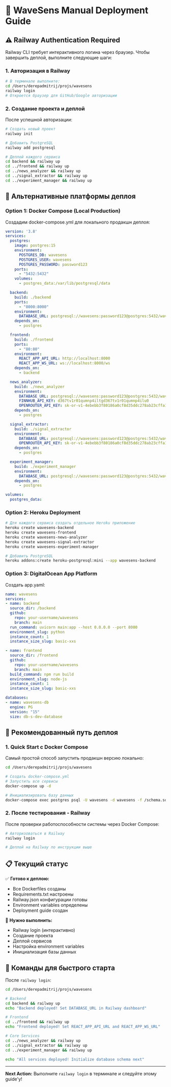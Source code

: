 # 🚀 WaveSens Manual Deployment Guide

## ⚠️ Railway Authentication Required

Railway CLI требует интерактивного логина через браузер. Чтобы завершить деплой, выполните следующие шаги:

### 1. Авторизация в Railway

```bash
# В терминале выполните:
cd /Users/derepadmitrij/projs/wavesens
railway login
# Откроется браузер для GitHub/Google авторизации
```

### 2. Создание проекта и деплой

После успешной авторизации:

```bash
# Создать новый проект
railway init

# Добавить PostgreSQL
railway add postgresql

# Деплой каждого сервиса
cd backend && railway up
cd ../frontend && railway up
cd ../news_analyzer && railway up
cd ../signal_extractor && railway up
cd ../experiment_manager && railway up
```

## 🔄 Альтернативные платформы деплоя

### Option 1: Docker Compose (Local Production)

Создадим docker-compose.yml для локального продакшн деплоя:

```yaml
version: '3.8'
services:
  postgres:
    image: postgres:15
    environment:
      POSTGRES_DB: wavesens
      POSTGRES_USER: wavesens
      POSTGRES_PASSWORD: password123
    ports:
      - "5432:5432"
    volumes:
      - postgres_data:/var/lib/postgresql/data

  backend:
    build: ./backend
    ports:
      - "8000:8000"
    environment:
      DATABASE_URL: postgresql://wavesens:password123@postgres:5432/wavesens
    depends_on:
      - postgres

  frontend:
    build: ./frontend
    ports:
      - "80:80"
    environment:
      REACT_APP_API_URL: http://localhost:8000
      REACT_APP_WS_URL: ws://localhost:8000/ws
    depends_on:
      - backend

  news_analyzer:
    build: ./news_analyzer
    environment:
      DATABASE_URL: postgresql://wavesens:password123@postgres:5432/wavesens
      FINNHUB_API_KEY: d367tv1r01qumnp4iltgd367tv1r01qumnp4ilu0
      OPENROUTER_API_KEY: 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
    depends_on:
      - postgres

  signal_extractor:
    build: ./signal_extractor
    environment:
      DATABASE_URL: postgresql://wavesens:password123@postgres:5432/wavesens
      OPENROUTER_API_KEY: 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
    depends_on:
      - postgres

  experiment_manager:
    build: ./experiment_manager
    environment:
      DATABASE_URL: postgresql://wavesens:password123@postgres:5432/wavesens
    depends_on:
      - postgres

volumes:
  postgres_data:
```

### Option 2: Heroku Deployment

```bash
# Для каждого сервиса создать отдельное Heroku приложение
heroku create wavesens-backend
heroku create wavesens-frontend
heroku create wavesens-news-analyzer
heroku create wavesens-signal-extractor
heroku create wavesens-experiment-manager

# Добавить PostgreSQL
heroku addons:create heroku-postgresql:mini --app wavesens-backend
```

### Option 3: DigitalOcean App Platform

Создать app.yaml:

```yaml
name: wavesens
services:
- name: backend
  source_dir: /backend
  github:
    repo: your-username/wavesens
    branch: main
  run_command: uvicorn main:app --host 0.0.0.0 --port 8080
  environment_slug: python
  instance_count: 1
  instance_size_slug: basic-xxs

- name: frontend
  source_dir: /frontend
  github:
    repo: your-username/wavesens
    branch: main
  build_command: npm run build
  environment_slug: node-js
  instance_count: 1
  instance_size_slug: basic-xxs

databases:
- name: wavesens-db
  engine: PG
  version: "15"
  size: db-s-dev-database
```

## 🎯 Рекомендованный путь деплоя

### 1. Quick Start с Docker Compose

Самый простой способ запустить продакшн версию локально:

```bash
cd /Users/derepadmitrij/projs/wavesens

# Создать docker-compose.yml
# Запустить все сервисы
docker-compose up -d

# Инициализировать базу данных
docker-compose exec postgres psql -U wavesens -d wavesens -f /schema.sql
```

### 2. После тестирования - Railway

После проверки работоспособности системы через Docker Compose:

```bash
# Авторизоваться в Railway
railway login

# Деплой на Railway по инструкции выше
```

## 📋 Текущий статус

✅ **Готово к деплою:**
- Все Dockerfiles созданы
- Requirements.txt настроены
- Railway.json конфигурации готовы
- Environment variables определены
- Deployment guide создан

🔄 **Нужно выполнить:**
- Railway login (интерактивно)
- Создание проекта
- Деплой сервисов
- Настройка environment variables
- Инициализация базы данных

## 🚀 Команды для быстрого старта

После `railway login`:

```bash
cd /Users/derepadmitrij/projs/wavesens

# Backend
cd backend && railway up
echo "Backend deployed! Set DATABASE_URL in Railway dashboard"

# Frontend
cd ../frontend && railway up
echo "Frontend deployed! Set REACT_APP_API_URL and REACT_APP_WS_URL"

# Core Services
cd ../news_analyzer && railway up
cd ../signal_extractor && railway up
cd ../experiment_manager && railway up

echo "All services deployed! Initialize database schema next"
```

---

**Next Action:** Выполните `railway login` в терминале и следуйте этому guide'у!